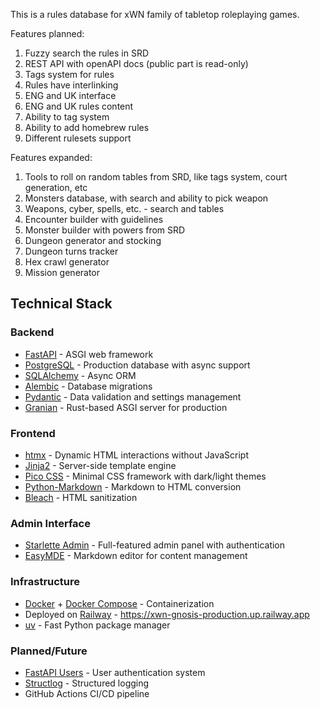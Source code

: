This is a rules database for xWN family of tabletop roleplaying games.

Features planned: 
1. Fuzzy search the rules in SRD
2. REST API with openAPI docs (public part is read-only)
3. Tags system for rules
4. Rules have interlinking
5. ENG and UK interface 
6. ENG and UK rules content
7. Ability to tag system
8. Ability to add homebrew rules
9. Different rulesets support

Features expanded:
1. Tools to roll on random tables from SRD, like tags system, court generation, etc
2. Monsters database, with search and ability to pick weapon
3. Weapons, cyber, spells, etc. - search and tables
4. Encounter builder with guidelines
5. Monster builder with powers from SRD
6. Dungeon generator and stocking
7. Dungeon turns tracker
8. Hex crawl generator
9. Mission generator

## Technical Stack

### Backend
- [FastAPI](https://fastapi.tiangolo.com/) - ASGI web framework
- [PostgreSQL](https://www.postgresql.org/) - Production database with async support
- [SQLAlchemy](https://www.sqlalchemy.org/) - Async ORM
- [Alembic](https://alembic.sqlalchemy.org/) - Database migrations
- [Pydantic](https://docs.pydantic.dev/) - Data validation and settings management
- [Granian](https://github.com/emmett-framework/granian) - Rust-based ASGI server for production

### Frontend
- [htmx](https://htmx.org/) - Dynamic HTML interactions without JavaScript
- [Jinja2](https://jinja.palletsprojects.com/) - Server-side template engine
- [Pico CSS](https://picocss.com/) - Minimal CSS framework with dark/light themes
- [Python-Markdown](https://python-markdown.github.io/) - Markdown to HTML conversion
- [Bleach](https://bleach.readthedocs.io/) - HTML sanitization

### Admin Interface
- [Starlette Admin](https://github.com/jowilf/starlette-admin) - Full-featured admin panel with authentication
- [EasyMDE](https://github.com/Ionaru/easy-markdown-editor) - Markdown editor for content management

### Infrastructure
- [Docker](https://www.docker.com/) + [Docker Compose](https://docs.docker.com/compose/) - Containerization
- Deployed on [Railway](https://railway.app/) - https://xwn-gnosis-production.up.railway.app
- [uv](https://github.com/astral-sh/uv) - Fast Python package manager

### Planned/Future
- [FastAPI Users](https://github.com/fastapi-users/fastapi-users) - User authentication system
- [Structlog](https://www.structlog.org/) - Structured logging
- GitHub Actions CI/CD pipeline